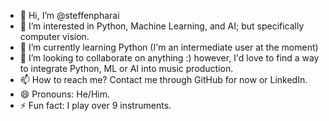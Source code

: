 - 👋 Hi, I’m @steffenpharai
- 👀 I’m interested in Python, Machine Learning, and AI; but specifically computer vision.
- 🌱 I’m currently learning Python (I'm an intermediate user at the moment)
- 💞️ I’m looking to collaborate on anything :) however, I'd love to find a way to integrate Python, ML or AI into music production.
- 📫 How to reach me?  Contact me through GitHub for now or LinkedIn.
- 😄 Pronouns: He/Him.
- ⚡ Fun fact: I play over 9 instruments.

<!---
steffenpharai/steffenpharai is a ✨ special ✨ repository because its `README.md` (this file) appears on your GitHub profile.
You can click the Preview link to take a look at your changes.
--->
